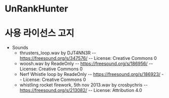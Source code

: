 # UnRankHunter



# 사용 라이선스 고지
- Sounds
	- thrusters_loop.wav by DJT4NN3R -- https://freesound.org/s/347576/ -- License: Creative Commons 0
	- woosh.wav by ReadeOnly -- https://freesound.org/s/186956/ -- License: Creative Commons 0
	- Nerf  Whistle loop by ReadeOnly -- https://freesound.org/s/186923/ -- License: Creative Commons 0
	- whistling rocket firework, 5th nov 2013.wav by crosbychris -- https://freesound.org/s/213082/ -- License: Attribution 4.0